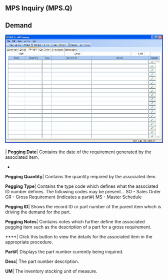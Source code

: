 ## MPS Inquiry (MPS.Q)
<PageHeader />

## Demand

![](./MPS-Q-3.jpg)

| **Pegging Date**|  Contains the date of the requirement generated by the
associated item.

-  
**Pegging Quantity**|  Contains the quantity required by the associated item.

**Pegging Type**|  Contains the type code which defines what the associated ID
number defines. The following codes may be present...
SO - Sales Order
GR - Gross Requirement (indicates a part#)
MS - Master Schedule

**Pegging ID**|  Shows the record ID or part number of the parent item which
is driving the demand for the part.

**Pegging Notes**|  Contains notes which further define the associated pegging
item such as the description of a part for a gross requirement.

****| Click this button to view the details for the associated item in the
appropriate procedure.

**Part#**|  Displays the part number currently being inquired.

**Desc**|  The part number description.

**UM**|  The inventory stocking unit of measure.


<badge text= "Version 8.10.57 " vertical="middle" />

<PageFooter />

